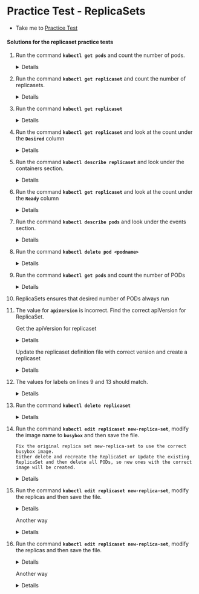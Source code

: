 # Practice Test - ReplicaSets
  - Take me to [Practice Test](https://kodekloud.com/courses/539883/lectures/9816569)
  
#### Solutions for the replicaset practice tests
1. Run the command **`kubectl get pods`** and count the number of pods.
   <details>

   ```
   $ kubectl get pods
   ```
   </details>

1. Run the command **`kubectl get replicaset`** and count the number of replicasets.
   
   <details>

   ```
   $ kubectl get rs
   ```
   </details>

1. Run the command **`kubectl get replicaset`**
   
   <details>

   ```
   $ kubectl get rs
   ```
   </details>

1. Run the command **`kubectl get replicaset`** and look at the count under the **`Desired`** column

   <details>

   ```
   $ kubectl get rs
   ```
   </details>

1. Run the command **`kubectl describe replicaset`** and look under the containers section.
   
   <details>

   ```
   $ kubectl describe replicaset (or)
   $ kubectl get rs -o wide
   ```
   </details>

1. Run the command **`kubectl get replicaset`** and look at the count under the **`Ready`** column

   <details>

   ```
   $ kubectl get repplicaset
   ```
   </details>

1. Run the command **`kubectl describe pods`** and look under the events section.
   
   <details>

   ```
   $ kubectl describe pods
   ```
   </details>

1. Run the command **`kubectl delete pod <podname>`**

   <details>

   ```
   $ kubectl delete pod new-replica-set-XXXX
   ```
   </details>

1. Run the command **`kubectl get pods`** and count the number of PODs
   
   <details>

   ```
   $ kubectl get pods
   ```
   </details>

1. ReplicaSets ensures that desired number of PODs always run

1. The value for **`apiVersion`** is incorrect. Find the correct apiVersion for ReplicaSet.

   Get the apiVersion for replicaset
   
   <details>

   ```
   $ kubectl explain replicaset|grep VERSION
   ```
   </details>

   Update the replicaset definition file with correct version and create a replicaset
    
   <details>

   ```
   $ kubectl create -f replicaset-definition-1.yaml
   ```
   </details>

1. The values for labels on lines 9 and 13 should match.
   <details>

   ```
   Selector matchLabels should match with POD labels - Update the replicaset-definition-2.yaml
   $ kubectl create -f replicaset-definition-2.yaml
   ```
   </details>

1. Run the command **`kubectl delete replicaset`**
   
   <details>

   ```
   $ kubectl delete replicaset replicaset-1
   $ kubectl delete rs replicaset-2
   ```
   </details>

1. Run the command **`kubectl edit replicaset new-replica-set`**, modify the image name to **`busybox`** and then save the file.
   
   ```
   Fix the original replica set new-replica-set to use the correct busybox image.
   Either delete and recreate the ReplicaSet or Update the existing ReplicaSet and then delete all PODs, so new ones with the correct image will be created.
   ```
   
   <details>

   ```
   $ kubectl edit replicaset new-replica-set
   $ kubectl get pod -n default --no-headers=true | awk '/new-replica/{print $1}' | xargs kubectl delete -n default pod
   ```
   </details>

1. Run the command **`kubectl edit replicaset new-replica-set`**, modify the replicas and then save the file.
   
   <details>

   ```
   $ kubectl edit replicaset new-replica-set
   ```
   </details>

   Another way
   
   <details>
   
   ```
   $ kubectl scale --replicas=5 replicaset new-replica-set
   ```
   </details>

1. Run the command **`kubectl edit replicaset new-replica-set`**, modify the replicas and then save the file.

   <details>

   ```
   $ kubectl edit replicaset new-replica-set
   ```
   </details>

   Another way
   
   <details>

   ```
   $ kubectl scale --replicas=2 replicaset new-replica-set
   ```
   </details>

   
